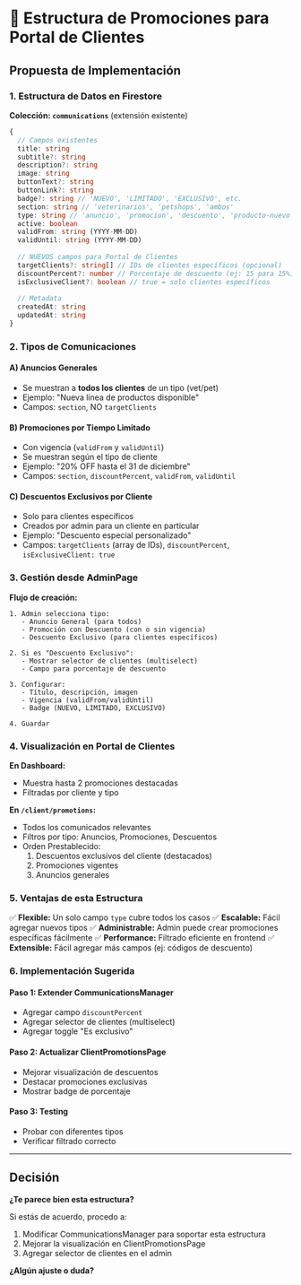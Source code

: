 # 🎯 Estructura de Promociones para Portal de Clientes

## Propuesta de Implementación

### 1. Estructura de Datos en Firestore

**Colección: `communications`** (extensión existente)

```typescript
{
  // Campos existentes
  title: string
  subtitle?: string
  description?: string
  image: string
  buttonText?: string
  buttonLink?: string
  badge?: string // 'NUEVO', 'LIMITADO', 'EXCLUSIVO', etc.
  section: string // 'veterinarios', 'petshops', 'ambos'
  type: string // 'anuncio', 'promocion', 'descuento', 'producto-nuevo'
  active: boolean
  validFrom: string (YYYY-MM-DD)
  validUntil: string (YYYY-MM-DD)
  
  // NUEVOS campos para Portal de Clientes
  targetClients?: string[] // IDs de clientes específicos (opcional)
  discountPercent?: number // Porcentaje de descuento (ej: 15 para 15%)
  isExclusiveClient?: boolean // true = solo clientes específicos
  
  // Metadata
  createdAt: string
  updatedAt: string
}
```

### 2. Tipos de Comunicaciones

#### A) **Anuncios Generales**
- Se muestran a **todos los clientes** de un tipo (vet/pet)
- Ejemplo: "Nueva línea de productos disponible"
- Campos: `section`, NO `targetClients`

#### B) **Promociones por Tiempo Limitado**
- Con vigencia (`validFrom` y `validUntil`)
- Se muestran según el tipo de cliente
- Ejemplo: "20% OFF hasta el 31 de diciembre"
- Campos: `section`, `discountPercent`, `validFrom`, `validUntil`

#### C) **Descuentos Exclusivos por Cliente**
- Solo para clientes específicos
- Creados por admin para un cliente en particular
- Ejemplo: "Descuento especial personalizado"
- Campos: `targetClients` (array de IDs), `discountPercent`, `isExclusiveClient: true`

### 3. Gestión desde AdminPage

**Flujo de creación:**

```
1. Admin selecciona tipo:
   - Anuncio General (para todos)
   - Promoción con Descuento (con o sin vigencia)
   - Descuento Exclusivo (para clientes específicos)

2. Si es "Descuento Exclusivo":
   - Mostrar selector de clientes (multiselect)
   - Campo para porcentaje de descuento

3. Configurar:
   - Título, descripción, imagen
   - Vigencia (validFrom/validUntil)
   - Badge (NUEVO, LIMITADO, EXCLUSIVO)

4. Guardar
```

### 4. Visualización en Portal de Clientes

**En Dashboard:**
- Muestra hasta 2 promociones destacadas
- Filtradas por cliente y tipo

**En `/client/promotions`:**
- Todos los comunicados relevantes
- Filtros por tipo: Anuncios, Promociones, Descuentos
- Orden Prestablecido:
  1. Descuentos exclusivos del cliente (destacados)
  2. Promociones vigentes
  3. Anuncios generales

### 5. Ventajas de esta Estructura

✅ **Flexible:** Un solo campo `type` cubre todos los casos
✅ **Escalable:** Fácil agregar nuevos tipos
✅ **Administrable:** Admin puede crear promociones específicas fácilmente
✅ **Performance:** Filtrado eficiente en frontend
✅ **Extensible:** Fácil agregar más campos (ej: códigos de descuento)

### 6. Implementación Sugerida

#### Paso 1: Extender CommunicationsManager
- Agregar campo `discountPercent`
- Agregar selector de clientes (multiselect)
- Agregar toggle "Es exclusivo"

#### Paso 2: Actualizar ClientPromotionsPage
- Mejorar visualización de descuentos
- Destacar promociones exclusivas
- Mostrar badge de porcentaje

#### Paso 3: Testing
- Probar con diferentes tipos
- Verificar filtrado correcto

---

## Decisión

**¿Te parece bien esta estructura?** 

Si estás de acuerdo, procedo a:
1. Modificar CommunicationsManager para soportar esta estructura
2. Mejorar la visualización en ClientPromotionsPage
3. Agregar selector de clientes en el admin

**¿Algún ajuste o duda?**


